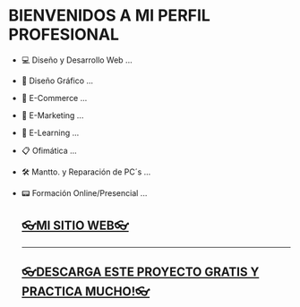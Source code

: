 
<!DOCTYPE html>
<html lang="es">
  <head>
    <meta charset="UTF-8" />
    <meta http-equiv="X-UA-Compatible" content="IE=edge" />
    <meta name="viewport" content="width=device-width, initial-scale=1.0" />
    <title></title>
    <link rel="stylesheet" href="css/style.css" />
    
  </head>
  <body>
  <div id="profile">
  <h1>BIENVENIDOS A MI PERFIL PROFESIONAL</h1>
    
- 💻 Diseño y Desarrollo Web ...
- 🎨 Diseño Gráfico ...
- 🛒 E-Commerce ...
- 🎯 E-Marketing ...
- 💬 E-Learning ...
- 📋 Ofimática ...
- 🛠 Mantto. y Reparación de PC´s ...
- 📟 Formación Online/Presencial ...
  
    <h2><a href = "https://mediafox360.com">👓MI SITIO WEB👓</a></h2>
   <hr>
   <h2><a href = "https://denissalguerodev.github.io/airbnbclone/" target="_blank">👓DESCARGA ESTE PROYECTO GRATIS Y PRACTICA MUCHO!👓</a></h2>
  
</div>

  </body>
</html>



















